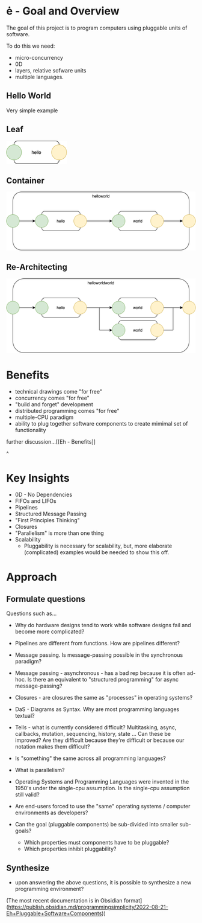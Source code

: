 # ė - Goal and Overview

The goal of this project is to program computers using pluggable units of software.

To do this we need:
- micro-concurrency
- 0D
- layers, relative sofware units
- multiple languages.

## Hello World 
Very simple example
## Leaf
![Leaf](./hello%20world%20eh-Leaf.png)

## Container
![Container](hello%20world%20eh-helloworld.png)

## Re-Architecting
![Different%20Routing](hello%20world%20eh-helloworldworld.png)

# Benefits
- technical drawings come "for free"
- concurrency comes "for free"
- "build and forget" development
- distributed programming comes "for free"
- multiple-CPU paradigm
- ability to plug together software components to create mimimal set of functionality

further discussion...[[Eh - Benefits]]

^
# Key Insights
- 0D - No Dependencies 
- FIFOs and LIFOs
- Pipelines
- Structured Message Passing
- "First Principles Thinking"
- Closures
- "Parallelism" is more than one thing
- Scalability
	- Pluggability is necessary for scalability, but, more elaborate (complicated) examples would be needed to show this off.

# Approach

## Formulate questions
Questions such as...
- Why do hardware designs tend to work while software designs fail and become more complicated?
- Pipelines are different from functions.  How are pipelines different? 
- Message passing.  Is message-passing possible in the synchronous paradigm?
- Message passing - asynchronous - has a bad rep because it is often ad-hoc.  Is there an equivalent to "structured programming" for async message-passing?
- Closures - are closures the same as "processes" in operating systems? 
- DaS - Diagrams as Syntax.  Why are most programming languages textual?
- Tells - what is currently considered difficult?  Multitasking, async, callbacks, mutation, sequencing, history, state ... Can these be improved?  Are they difficult because they're difficult or because our notation makes them difficult?
- Is "something" the same across all programming languages?
- What is parallelism?
- Operating Systems and Programming Languages were invented in the 1950's under the single-cpu assumption.  Is the single-cpu assumption still valid?
- Are end-users forced to use the "same" operating systems / computer environments as developers?

- Can the goal (pluggable components) be sub-divided into smaller sub-goals?
	- Which properties must components have to be pluggable?
	- Which properties inhibit pluggability?


## Synthesize
- upon answering the above questions, it is possible to synthesize a new programming environment?

(The most recent documentation is in Obsidian format](https://publish.obsidian.md/programmingsimplicity/2022-08-21-Eh+Pluggable+Software+Components))


